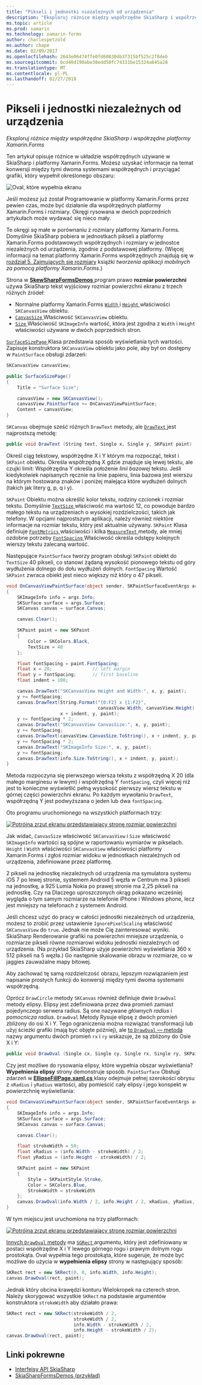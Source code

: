 ```yaml
---
title: "Pikseli i jednostki niezależnych od urządzenia"
description: "Eksploruj różnice między współrzędne SkiaSharp i współrzędne platformy Xamarin.Forms"
ms.topic: article
ms.prod: xamarin
ms.technology: xamarin-forms
author: charlespetzold
ms.author: chape
ms.date: 02/09/2017
ms.openlocfilehash: 2643e06474ffe0fd60830db3f315bf525c2f84eb
ms.sourcegitcommit: 6cd40d190abe38edd50fc74331be15324a845a28
ms.translationtype: MT
ms.contentlocale: pl-PL
ms.lasthandoff: 02/27/2018
---
```

# <a name="pixels-and-device-independent-units"></a>Pikseli i jednostki niezależnych od urządzenia

_Eksploruj różnice między współrzędne SkiaSharp i współrzędne platformy Xamarin.Forms_

Ten artykuł opisuje różnice w układzie współrzędnych używane w SkiaSharp i platformy Xamarin.Forms. Możesz uzyskać informacje na temat konwersji między tymi dwoma systemami współrzędnych i przyciągać grafiki, który wypełnił określonego obszaru:

![](pixels-images/screenfillexample.png "Oval, które wypełnia ekranu")

Jeśli możesz już został Programowanie w platformy Xamarin.Forms przez pewien czas, może być działanie dla współrzędnych platformy Xamarin.Forms i rozmiary. Okręgi rysowana w dwóch poprzednich artykułach może wydawać się nieco mały.

Te okręgi *są* małe w porównaniu z rozmiary platformy Xamarin.Forms. Domyślnie SkiaSharp pobiera w jednostkach pikseli a platformy Xamarin.Forms podstawowych współrzędnych i rozmiary w jednostce niezależnych od urządzenia, zgodnie z podstawowej platformy. (Więcej informacji na temat platformy Xamarin.Forms współrzędnych znajdują się w [rozdział 5. Zajmujących się rozmiary](~/xamarin-forms/creating-mobile-apps-xamarin-forms/summaries/chapter05.md) książki *tworzenia aplikacji mobilnych za pomocą platformy Xamarin.Forms*.)

Strona w [ **SkewSharpFormsDemos** ](https://developer.xamarin.com/samples/xamarin-forms/SkiaSharpForms/SkiaSharpFormsDemos/) program prawo **rozmiar powierzchni** używa SkiaSharp tekst wyjściowy rozmiar powierzchni ekranu z trzech różnych źródeł:

- Normalne platformy Xamarin.Forms [ `Width` ](https://developer.xamarin.com/api/property/Xamarin.Forms.VisualElement.Width/) i [ `Height` ](https://developer.xamarin.com/api/property/Xamarin.Forms.VisualElement.Height/) właściwości `SKCanvasView` obiektu.
- [ `CanvasSize` ](https://developer.xamarin.com/api/property/SkiaSharp.Views.Forms.SKCanvasView.CanvasSize/) Właściwość `SKCanvasView` obiektu.
- [ `Size` ](https://developer.xamarin.com/api/property/SkiaSharp.SKImageInfo.Size/) Właściwość `SKImageInfo` wartość, która jest zgodna z `Width` i `Height` właściwości używane w dwóch poprzednich stron.

[ `SurfaceSizePage` ](https://github.com/xamarin/xamarin-forms-samples/blob/master/SkiaSharpForms/SkiaSharpFormsDemos/SkiaSharpFormsDemos/SkiaSharpFormsDemos/Basics/SurfaceSizePage.cs) Klasa przedstawia sposób wyświetlania tych wartości. Zapisuje konstruktora `SKCanvasView` obiektu jako pole, aby był on dostępny w `PaintSurface` obsługi zdarzeń:

```csharp
SKCanvasView canvasView;

public SurfaceSizePage()
{
    Title = "Surface Size";

    canvasView = new SKCanvasView();
    canvasView.PaintSurface += OnCanvasViewPaintSurface;
    Content = canvasView;
}
```

`SKCanvas` obejmuje sześć różnych `DrawText` metody, ale [ `DrawText` ](https://developer.xamarin.com/api/member/SkiaSharp.SKCanvas.DrawText/p/System.String/System.Single/System.Single/SkiaSharp.SKPaint/) jest najprostszą metodę:

```csharp
public void DrawText (String text, Single x, Single y, SKPaint paint)
```

Określ ciąg tekstowy, współrzędne X i Y którym ma rozpocząć, tekst i `SKPaint` obiektu. Określa współrzędną X gdzie znajduje się lewej tekstu, ale czujki limit: Współrzędna Y określa położenie *linii bazowej* tekstu. Jeśli kiedykolwiek napisanych ręcznie na linie papieru, linia bazowa jest wierszu na którym hostowana znaków i poniżej malejąca które wydłużeń dolnych (takich jak litery g, p, q i y).

`SKPaint` Obiektu można określić kolor tekstu, rodziny czcionek i rozmiar tekstu. Domyślnie [ `TextSize` ](https://developer.xamarin.com/api/property/SkiaSharp.SKPaint.TextSize/) właściwość ma wartość 12, co powoduje bardzo małego tekstu na urządzeniach o wysokiej rozdzielczości, takich jak telefony. W opcjami najprostszym aplikacji, należy również niektóre informacje na rozmiar tekstu, który jest aktualnie używany. `SKPaint` Klasa definiuje [ `FontMetrics` ](https://developer.xamarin.com/api/property/SkiaSharp.SKPaint.FontMetrics/) właściwości i kilka [ `MeasureText` ](https://developer.xamarin.com/api/member/SkiaSharp.SKPaint.MeasureText/p/System.String/) metody, ale mniej ozdobne potrzeby [ `FontSpacing` ](https://developer.xamarin.com/api/property/SkiaSharp.SKPaint.FontSpacing/) Właściwość określa odstępy kolejnych wierszy tekstu zalecaną wartość.

Następujące `PaintSurface` tworzy program obsługi `SKPaint` obiekt do `TextSize` 40 pikseli, co stanowi żądaną wysokość pionowego tekstu od góry wydłużenia dolnego do dołu wydłużeń dolnych. `FontSpacing` Wartość `SKPaint` zwraca obiekt jest nieco większy niż który o 47 pikseli.

```csharp
void OnCanvasViewPaintSurface(object sender, SKPaintSurfaceEventArgs args)
{
    SKImageInfo info = args.Info;
    SKSurface surface = args.Surface;
    SKCanvas canvas = surface.Canvas;

    canvas.Clear();

    SKPaint paint = new SKPaint
    {
        Color = SKColors.Black,
        TextSize = 40
    };

    float fontSpacing = paint.FontSpacing;
    float x = 20;               // left margin
    float y = fontSpacing;      // first baseline
    float indent = 100;

    canvas.DrawText("SKCanvasView Height and Width:", x, y, paint);
    y += fontSpacing;
    canvas.DrawText(String.Format("{0:F2} x {1:F2}",
                                  canvasView.Width, canvasView.Height),
                    x + indent, y, paint);
    y += fontSpacing * 2;
    canvas.DrawText("SKCanvasView CanvasSize:", x, y, paint);
    y += fontSpacing;
    canvas.DrawText(canvasView.CanvasSize.ToString(), x + indent, y, paint);
    y += fontSpacing * 2;
    canvas.DrawText("SKImageInfo Size:", x, y, paint);
    y += fontSpacing;
    canvas.DrawText(info.Size.ToString(), x + indent, y, paint);
}
```

Metoda rozpoczyna się pierwszego wiersza tekstu z współrzędną X 20 (dla małego marginesu w lewym) i współrzędną Y `fontSpacing`, czyli więcej niż jest to konieczne wyświetlić pełną wysokość pierwszy wiersz tekstu w górnej części powierzchni ekranu. Po każdym wywołaniu `DrawText`, współrzędną Y jest podwyższana o jeden lub dwa `fontSpacing`.

Oto programu uruchomionego na wszystkich platformach trzy:

[![](pixels-images/surfacesize-small.png "Potrójna zrzut ekranu przedstawiający stronę rozmiar powierzchni")](pixels-images/surfacesize-large.png "Potrójna zrzut ekranu przedstawiający powierzchni rozmiaru strony")

Jak widać, `CanvasSize` właściwość `SKCanvasView` i `Size` właściwość `SKImageInfo` wartości są spójne w raportowaniu wymiarów w pikselach. `Height` i `Width` właściwości `SKCanvasView` właściwości platformy Xamarin.Forms i zgłoś rozmiar widoku w jednostkach niezależnych od urządzenia, zdefiniowane przez platformę.

2 pikseli na jednostkę niezależnych od urządzenia ma symulatora systemu iOS 7 po lewej stronie, systemem Android 5 węzła w Centrum ma 3 pikseli na jednostkę, a 925 Lumia Nokia po prawej stronie ma 2,25 pikseli na jednostkę. Czy na Dlaczego uproszczonych okrąg pokazano wcześniej wygląda o tym samym rozmiarze na telefonie iPhone i Windows phone, lecz jest mniejszy na telefonach z systemem Android.

Jeśli chcesz użyć do pracy w całości jednostki niezależnych od urządzenia, możesz to zrobić przez ustawienie `IgnorePixelScaling` właściwość `SKCanvasView` do `true`. Jednak nie może Cię zainteresować wyniki. SkiaSharp Renderowanie grafiki na powierzchni mniejsze urządzenia, o rozmiarze pikseli równe rozmiarowi widoku jednostki niezależnych od urządzenia. (Na przykład SkiaSharp użyje powierzchni wyświetlania 360 x 512 pikseli na 5 węzła.) Go następnie skalowanie obrazu w rozmiarze, co w jaggies zauważalne mapy bitowej.

Aby zachować tę samą rozdzielczość obrazu, lepszym rozwiązaniem jest napisanie prostych funkcji do konwersji między tymi dwoma systemami współrzędną.

Oprócz `DrawCircle` metody `SKCanvas` również definiuje dwie `DrawOval` metody elipsy. Elipsy jest zdefiniowana przez dwa promień zamiast pojedynczego serwera radius. Są one nazywane *głównych radius* i *pomocnicza radius*. `DrawOval` Metody Rysuje elipsę z dwóch promień zbliżony do osi X i Y. Tego ograniczenia można rozwiązać transformacji lub użyj ścieżki grafiki (mają być objęte później), ale [to `DrawOval` — metoda](https://developer.xamarin.com/api/member/SkiaSharp.SKCanvas.DrawOval/p/System.Single/System.Single/System.Single/System.Single/SkiaSharp.SKPaint/) nazwy argumentu dwóch promień `rx` i `ry` wskazuje, że są zbliżony do Osie X i Y:

```csharp
public void DrawOval (Single cx, Single cy, Single rx, Single ry, SKPaint paint)
```

Czy jest możliwe do rysowania elipsy, które wypełnia obszar wyświetlania? **Wypełnienia elipsy** strony demonstruje sposób. `PaintSurface` Obsługi zdarzeń w [ **EllipseFillPage.xaml.cs** ](https://github.com/xamarin/xamarin-forms-samples/blob/master/SkiaSharpForms/SkiaSharpFormsDemos/SkiaSharpFormsDemos/SkiaSharpFormsDemos/Basics/EllipseFillPage.xaml.cs) klasy odejmuje pełnej szerokości obrysu z `xRadius` i `yRadius` wartości, aby pomieścić cały elipsy i jego konspekt w powierzchnię wyświetlania:

```csharp
void OnCanvasViewPaintSurface(object sender, SKPaintSurfaceEventArgs args)
{
    SKImageInfo info = args.Info;
    SKSurface surface = args.Surface;
    SKCanvas canvas = surface.Canvas;

    canvas.Clear();

    float strokeWidth = 50;
    float xRadius = (info.Width - strokeWidth) / 2;
    float yRadius = (info.Height - strokeWidth) / 2;

    SKPaint paint = new SKPaint
    {
        Style = SKPaintStyle.Stroke,
        Color = SKColors.Blue,
        StrokeWidth = strokeWidth
    };
    canvas.DrawOval(info.Width / 2, info.Height / 2, xRadius, yRadius, paint);
}
```

W tym miejscu jest uruchomiona na trzy platformach:

[![](pixels-images/ellipsefill-small.png "Potrójna zrzut ekranu przedstawiający stronę rozmiar powierzchni")](pixels-images/ellipsefill-large.png "Potrójna zrzut ekranu przedstawiający powierzchni rozmiaru strony")

[Innych `DrawOval` metody](https://developer.xamarin.com/api/member/SkiaSharp.SKCanvas.DrawOval/p/SkiaSharp.SKRect/SkiaSharp.SKPaint/) ma [ `SGRect` ](https://developer.xamarin.com/api/type/SkiaSharp.SKRect/) argumentu, który jest zdefiniowany w postaci współrzędne X i Y lewego górnego rogu i prawym dolnym rogu prostokąta. Oval wypełnia tego prostokąta, które sugeruje, że może być możliwe do użycia w **wypełnienia elipsy** strony w następujący sposób:

```csharp
SKRect rect = new SKRect(0, 0, info.Width, info.Height);
canvas.DrawOval(rect, paint);
```

Jednak który obcina krawędzi konturu Wielokropek na czterech stron. Należy skorygować wszystkie `SKRect` na podstawie argumentów konstruktora `strokeWidth` aby działało prawa:

```csharp
SKRect rect = new SKRect(strokeWidth / 2,
                         strokeWidth / 2,
                         info.Width - strokeWidth / 2,
                         info.Height - strokeWidth / 2);
canvas.DrawOval(rect, paint);
```


## <a name="related-links"></a>Linki pokrewne

- [Interfejsy API SkiaSharp](https://developer.xamarin.com/api/root/SkiaSharp/)
- [SkiaSharpFormsDemos (przykład)](https://developer.xamarin.com/samples/xamarin-forms/SkiaSharpForms/SkiaSharpFormsDemos/)
